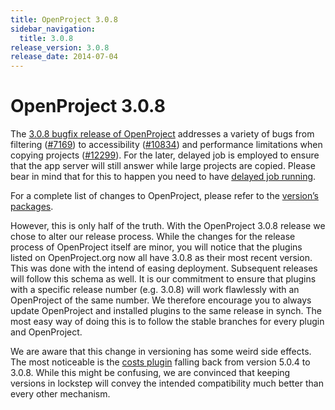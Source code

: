 ```yaml
---
title: OpenProject 3.0.8
sidebar_navigation:
  title: 3.0.8
release_version: 3.0.8
release_date: 2014-07-04
---
```


# OpenProject 3.0.8

The
[3.0.8 bugfix release of OpenProject](https://github.com/opf/openproject/tree/v3.0.8)
addresses a variety of bugs from filtering
([#7169](https://community.openproject.org/work_packages/7169 "Filtering for assignee's role returns wrong results (closed)"))
to accessibility
([#10834](https://community.openproject.org/work_packages/10834 "Some links are readout before the header (closed)"))
and performance limitations when copying projects
([#12299](https://community.openproject.org/work_packages/12299 "App server blocked when copying large project (closed)")).
For the later, delayed job is employed to ensure that the app server
will still answer while large projects are copied. Please bear in mind
that for this to happen you need to have
[delayed job running](https://github.com/collectiveidea/delayed_job).

For a complete list of changes to OpenProject, please refer to the
[version’s packages](https://community.openproject.org/projects/openproject/roadmap).

However, this is only half of the truth. With the OpenProject 3.0.8
release we chose to alter our release process. While the changes for the
release process of OpenProject itself are minor, you will notice that
the plugins listed on OpenProject.org now all have
3.0.8 as their most recent version. This was done with the intend of
easing deployment. Subsequent releases will follow this schema as well.
It is our commitment to ensure that plugins with a specific release
number (e.g. 3.0.8) will work flawlessly with an OpenProject of the same
number. We therefore encourage you to always update OpenProject and
installed plugins to the same release in synch. The most easy way of
doing this is to follow the stable branches for every plugin and
OpenProject.

We are aware that this change in versioning has some weird side effects.
The most noticeable is the
[costs plugin](https://github.com/finnlabs/openproject-costs)
falling back from
version 5.0.4 to 3.0.8. While this might be confusing, we are convinced
that keeping versions in lockstep will convey the intended compatibility
much better than every other mechanism.


